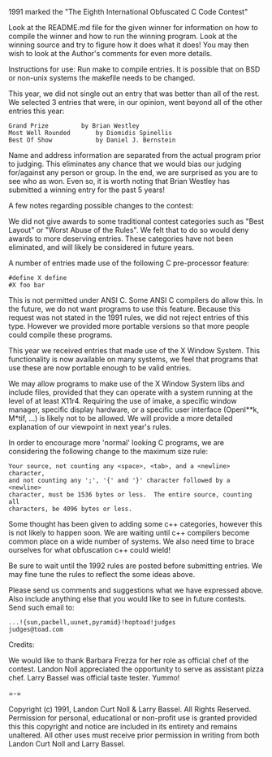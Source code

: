 1991 marked the "The Eighth International Obfuscated C Code Contest"


Look at the README.md file for the given winner for information
on how to compile the winner and how to run the winning program.
Look at the winning source and try to figure how it does what it does!
You may then wish to look at the Author's comments for even more details.

Instructions for use: Run make to compile entries.  It is possible that
on BSD or non-unix systems the makefile needs to be changed.

This year, we did not single out an entry that was better than all of
the rest.  We selected 3 entries that were, in our opinion, went beyond
all of the other entries this year:

	Grand Prize			by Brian Westley
	Most Well Rounded		by Diomidis Spinellis
	Best Of Show    		by Daniel J. Bernstein

Name and address information are separated from the actual program
prior to judging.  This eliminates any chance that we would bias our
judging for/against any person or group.  In the end, we are surprised
as you are to see who as won.  Even so, it is worth noting that
Brian Westley has submitted a winning entry for the past 5 years!


A few notes regarding possible changes to the contest:

We did not give awards to some traditional contest categories such as
"Best Layout" or "Worst Abuse of the Rules".  We felt that to do so
would deny awards to more deserving entries.  These categories have not
been eliminated, and will likely be considered in future years.

A number of entries made use of the following C pre-processor feature:

	#define X define
	#X foo bar

This is not permitted under ANSI C.  Some ANSI C compilers do allow
this.  In the future, we do not want programs to use this feature.
Because this request was not stated in the 1991 rules, we did not
reject entries of this type.  However we provided more portable
versions so that more people could compile these programs.

This year we received entries that made use of the X Window System.
This functionality is now available on many systems, we feel that
programs that use these are now portable enough to be valid entries.

We may allow programs to make use of the X Window System libs and include
files, provided that they can operate with a system running at the level
of at least X11r4.  Requiring the use of imake, a specific window manager,
specific display hardware, or a specific user interface (Openl**k,
M*tif, ...) is likely not to be allowed.  We will provide a more detailed
explanation of our viewpoint in next year's rules.

In order to encourage more 'normal' looking C programs, we are considering
the following change to the maximum size rule:

    Your source, not counting any <space>, <tab>, and a <newline> character,
    and not counting any ';', '{' and '}' character followed by a <newline>
    character, must be 1536 bytes or less.  The entire source, counting all
    characters, be 4096 bytes or less.

Some thought has been given to adding some c++ categories, however this
is not likely to happen soon.  We are waiting until c++ compilers become
common place on a wide number of systems.  We also need time to brace
ourselves for what obfuscation c++ could wield!

Be sure to wait until the 1992 rules are posted before submitting entries.
We may fine tune the rules to reflect the some ideas above.

Please send us comments and suggestions what we have expressed above.
Also include anything else that you would like to see in future contests.
Send such email to:

	...!{sun,pacbell,uunet,pyramid}!hoptoad!judges
	judges@toad.com


Credits:

We would like to thank Barbara Frezza for her role as official chef
of the contest.  Landon Noll appreciated the opportunity to serve
as assistant pizza chef.  Larry Bassel was official taste tester. Yummo!

=-=

Copyright (c) 1991, Landon Curt Noll & Larry Bassel.
All Rights Reserved.  Permission for personal, educational or non-profit use is
granted provided this this copyright and notice are included in its entirety
and remains unaltered.  All other uses must receive prior permission in writing
from both Landon Curt Noll and Larry Bassel.
